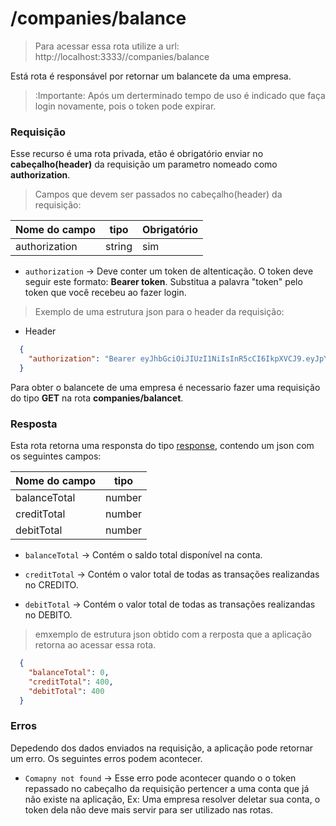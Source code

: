# /companies/balance

> Para acessar essa rota utilize a url: http://localhost:3333//companies/balance

Está rota é responsável por retornar um balancete da uma empresa.

> :Importante: Após um derterminado tempo de uso é indicado que faça login novamente, pois o token pode expirar.

### Requisição

  Esse recurso é uma rota privada, etão é obrigatório enviar no **cabeçalho(header)** da requisição um parametro nomeado como **authorization**.

 > Campos que devem ser passados no cabeçalho(header) da requisição:

  Nome do campo  | tipo   | Obrigatório
  -------  | ------ | -----------
  authorization     | string |  sim

  - ```authorization``` -> Deve conter um token de altenticação. O token deve seguir este formato: **Bearer token**. Substitua a palavra "token" pelo token que você recebeu ao fazer login.

  > Exemplo de uma estrutura json para o header da requisição:

  - Header

  ```json
    {
      "authorization": "Bearer eyJhbGciOiJIUzI1NiIsInR5cCI6IkpXVCJ9.eyJpYXQiOjE2MDI5MTYyNzcsImV4cCI6MTYwMjkyMzQ3Nywic3ViIjoiM2M3ZDc3MTUtMzg2MS00N2RmLWE4MTktODU0NTA4YTk3NTczIn0.Hny0UclzxxklnHYMP8FrBX4i4T79U5a2lgBMJMKxzFw"
    }
  ```

  Para obter o balancete de uma empresa é necessario fazer uma requisição do tipo **GET** na rota **companies/balancet**.

### Resposta

Esta rota retorna uma responsta do tipo [response](https://expressjs.com/pt-br/api.html#res), contendo um json com os seguintes campos:

Nome do campo   | tipo
  -------       | ------ |
  balanceTotal  | number |
  creditTotal   | number |
  debitTotal    | number |


  - ```balanceTotal``` -> Contém o saldo total disponível na conta.

  - ```creditTotal``` -> Contém o valor total de todas as transações realizandas no CREDITO.

  - ```debitTotal``` -> Contém o valor total de todas as transações realizandas no DEBITO.

> emxemplo de  estrutura json obtido com a rerposta que a aplicação retorna ao acessar essa rota.

```json
  {
    "balanceTotal": 0,
    "creditTotal": 400,
    "debitTotal": 400
  }
```

### Erros

Depedendo dos dados enviados na requisição, a aplicação pode retornar um erro. Os seguintes erros podem acontecer.

- ```Comapny not found``` -> Esse erro pode acontecer quando o o token repassado no cabeçalho da requisição pertencer a uma conta que já não existe na aplicação, Ex: Uma empresa resolver deletar sua conta, o token dela não deve mais servir para ser utilizado nas rotas.

